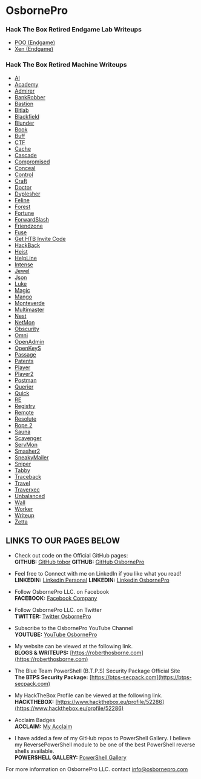 # OsbornePro
### Hack The Box Retired Endgame Lab Writeups
- [POO (Endgame)](https://writeups.osbornepro.com/.pdf)
- [Xen (Endgame)](https://writeups.osbornepro.com/.pdf)

### Hack The Box Retired Machine Writeups
- [AI](https://writeups.osbornepro.com/.pdf)
- [Academy](https://writeups.osbornepro.com/.pdf)
- [Admirer](https://writeups.osbornepro.com/.pdf)
- [BankRobber](https://writeups.osbornepro.com/.pdf)
- [Bastion](https://writeups.osbornepro.com/.pdf)
- [Bitlab](https://writeups.osbornepro.com/.pdf)
- [Blackfield](https://writeups.osbornepro.com/.pdf)
- [Blunder](https://writeups.osbornepro.com/.pdf)
- [Book](https://writeups.osbornepro.com/.pdf)
- [Buff](https://writeups.osbornepro.com/.pdf)
- [CTF](https://writeups.osbornepro.com/.pdf)
- [Cache](https://writeups.osbornepro.com/.pdf)
- [Cascade](https://writeups.osbornepro.com/.pdf)
- [Compromised](https://writeups.osbornepro.com/.pdf)
- [Conceal](https://writeups.osbornepro.com/.pdf)
- [Control](https://writeups.osbornepro.com/.pdf)
- [Craft](https://writeups.osbornepro.com/.pdf)
- [Doctor](https://writeups.osbornepro.com/.pdf)
- [Dyplesher](https://writeups.osbornepro.com/.pdf)
- [Feline](https://writeups.osbornepro.com/.pdf)
- [Forest](https://writeups.osbornepro.com/.pdf)
- [Fortune](https://writeups.osbornepro.com/.pdf)
- [ForwardSlash](https://writeups.osbornepro.com/.pdf)
- [Friendzone](https://writeups.osbornepro.com/.pdf)
- [Fuse](https://writeups.osbornepro.com/.pdf)
- [Get HTB Invite Code](https://writeups.osbornepro.com/.pdf)
- [HackBack](https://writeups.osbornepro.com/.pdf)
- [Heist](https://writeups.osbornepro.com/.pdf)
- [HelpLine](https://writeups.osbornepro.com/.pdf)
- [Intense](https://writeups.osbornepro.com/.pdf)
- [Jewel](https://writeups.osbornepro.com/.pdf)
- [Json](https://writeups.osbornepro.com/.pdf)
- [Luke](https://writeups.osbornepro.com/.pdf)
- [Magic](https://writeups.osbornepro.com/.pdf)
- [Mango](https://writeups.osbornepro.com/.pdf)
- [Monteverde](https://writeups.osbornepro.com/.pdf)
- [Multimaster](https://writeups.osbornepro.com/.pdf)
- [Nest](https://writeups.osbornepro.com/.pdf)
- [NetMon](https://writeups.osbornepro.com/.pdf)
- [Obscurity](https://writeups.osbornepro.com/.pdf)
- [Omni](https://writeups.osbornepro.com/.pdf)
- [OpenAdmin](https://writeups.osbornepro.com/.pdf)
- [OpenKeyS](https://writeups.osbornepro.com/.pdf)
- [Passage](https://writeups.osbornepro.com/.pdf)
- [Patents](https://writeups.osbornepro.com/.pdf)
- [Player](https://writeups.osbornepro.com/.pdf)
- [Player2](https://writeups.osbornepro.com/.pdf)
- [Postman](https://writeups.osbornepro.com/.pdf)
- [Querier](https://writeups.osbornepro.com/.pdf)
- [Quick](https://writeups.osbornepro.com/.pdf)
- [RE](https://writeups.osbornepro.com/.pdf)
- [Registry](https://writeups.osbornepro.com/.pdf)
- [Remote](https://writeups.osbornepro.com/.pdf)
- [Resolute](https://writeups.osbornepro.com/.pdf)
- [Rope 2](https://writeups.osbornepro.com/.pdf)
- [Sauna](https://writeups.osbornepro.com/.pdf)
- [Scavenger](https://writeups.osbornepro.com/.pdf)
- [ServMon](https://writeups.osbornepro.com/.pdf)
- [Smasher2](https://writeups.osbornepro.com/.pdf)
- [SneakyMailer](https://writeups.osbornepro.com/.pdf)
- [Sniper](https://writeups.osbornepro.com/.pdf)
- [Tabby](https://writeups.osbornepro.com/.pdf)
- [Traceback](https://writeups.osbornepro.com/.pdf)
- [Travel](https://writeups.osbornepro.com/.pdf)
- [Traverxec](https://writeups.osbornepro.com/.pdf)
- [Unbalanced](https://writeups.osbornepro.com/.pdf)
- [Wall](https://writeups.osbornepro.com/.pdf)
- [Worker](https://writeups.osbornepro.com/.pdf)
- [Writeup](https://writeups.osbornepro.com/.pdf)
- [Zetta](https://writeups.osbornepro.com/.pdf)

## LINKS TO OUR PAGES BELOW
- Check out code on the Official GitHub pages: <br>
__GITHUB:__ [GitHub tobor](https://github.com/tobor88)
__GITHUB:__ [GitHub OsbornePro](https://github.com/osbornepro)

- Feel free to Connect with me on LinkedIn if you like what you read!<br>
__LINKEDIN:__ [Linkedin Personal](https://www.linkedin.com/in/roberthosborne/)
__LINKEDIN:__ [Linkedin OsbornePro](https://www.linkedin.com/company/osbornepro/)

- Follow OsbornePro LLC. on Facebook<br>
__FACEBOOK:__ [Facebook Company](https://www.facebook.com/osborneprollc)

- Follow OsbornePro LLC. on Twitter<br>
__TWITTER:__ [Twitter OsbornePro](https://twitter.com/osborneprollc)

- Subscribe to the OsbornePro YouTube Channel<br>
__YOUTUBE:__ [YouTube OsbornePro](https://www.youtube.com/channel/UCSWdaQpT3W7UnugkWXsWEaA)

- My website can be viewed at the following link.<br>
__BLOGS & WRITEUPS:__ [https://roberthosborne.com](https://roberthosborne.com)

- The Blue Team PowerShell (B.T.P.S) Security Package Official Site <br>
__The BTPS Security Package:__ [https://btps-secpack.com](https://btps-secpack.com)

- My HackTheBox Profile can be viewed at the following link.<br>
__HACKTHEBOX:__ [https://www.hackthebox.eu/profile/52286](https://www.hackthebox.eu/profile/52286)

- Acclaim Badges<br>
__ACCLAIM:__ [My Acclaim](https://www.youracclaim.com/users/roberthosborne/badges)

- I have added a few of my GitHub repos to PowerShell Gallery. I believe my ReversePowerShell module to be one of the best PowerShell reverse shells available.<br>
__POWERSHELL GALLERY:__ [PowerShell Gallery](https://www.powershellgallery.com/profiles/tobor)

For more information on OsbornePro LLC. contact info@osbornepro.com 
